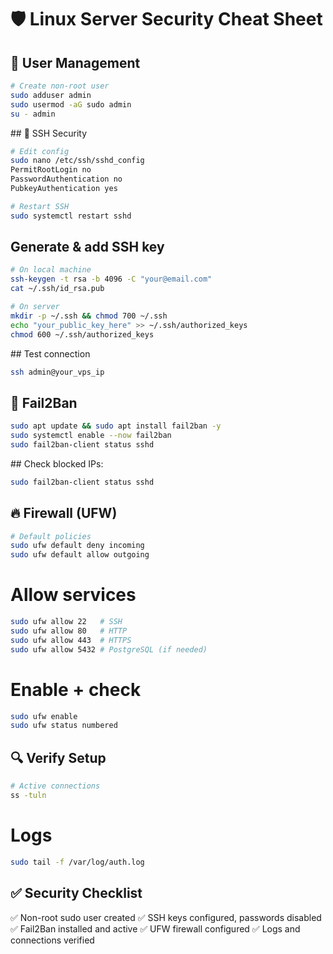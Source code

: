 # 🛡️ Linux Server Security Cheat Sheet  

## 👤 User Management

```bash
# Create non-root user
sudo adduser admin
sudo usermod -aG sudo admin
su - admin
````

## 🔐 SSH Security

```bash
# Edit config
sudo nano /etc/ssh/sshd_config
PermitRootLogin no
PasswordAuthentication no
PubkeyAuthentication yes

# Restart SSH
sudo systemctl restart sshd

```

## Generate & add SSH key

```bash
# On local machine
ssh-keygen -t rsa -b 4096 -C "your@email.com"
cat ~/.ssh/id_rsa.pub

# On server
mkdir -p ~/.ssh && chmod 700 ~/.ssh
echo "your_public_key_here" >> ~/.ssh/authorized_keys
chmod 600 ~/.ssh/authorized_keys

```

## Test connection

```bash
ssh admin@your_vps_ip

```

## 🚫 Fail2Ban

```bash 
sudo apt update && sudo apt install fail2ban -y
sudo systemctl enable --now fail2ban
sudo fail2ban-client status sshd
```

## Check blocked IPs:

```bash 
sudo fail2ban-client status sshd

```

## 🔥 Firewall (UFW)
```bash
# Default policies
sudo ufw default deny incoming
sudo ufw default allow outgoing
```

# Allow services
```bash
sudo ufw allow 22   # SSH
sudo ufw allow 80   # HTTP
sudo ufw allow 443  # HTTPS
sudo ufw allow 5432 # PostgreSQL (if needed)
````

# Enable + check
```bash
sudo ufw enable
sudo ufw status numbered

````

## 🔍 Verify Setup
```bash
# Active connections
ss -tuln
````

# Logs
```bash
sudo tail -f /var/log/auth.log

```

## ✅ Security Checklist

✅ Non-root sudo user created
✅ SSH keys configured, passwords disabled
✅ Fail2Ban installed and active
✅ UFW firewall configured
✅ Logs and connections verified